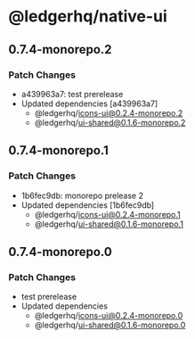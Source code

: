 # @ledgerhq/native-ui

## 0.7.4-monorepo.2

### Patch Changes

- a439963a7: test prerelease
- Updated dependencies [a439963a7]
  - @ledgerhq/icons-ui@0.2.4-monorepo.2
  - @ledgerhq/ui-shared@0.1.6-monorepo.2

## 0.7.4-monorepo.1

### Patch Changes

- 1b6fec9db: monorepo prelease 2
- Updated dependencies [1b6fec9db]
  - @ledgerhq/icons-ui@0.2.4-monorepo.1
  - @ledgerhq/ui-shared@0.1.6-monorepo.1

## 0.7.4-monorepo.0

### Patch Changes

- test prerelease
- Updated dependencies
  - @ledgerhq/icons-ui@0.2.4-monorepo.0
  - @ledgerhq/ui-shared@0.1.6-monorepo.0
